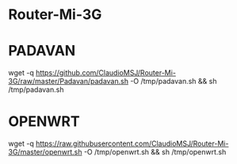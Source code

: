 # Router-Mi-3G

# PADAVAN
wget -q https://github.com/ClaudioMSJ/Router-Mi-3G/raw/master/Padavan/padavan.sh -O /tmp/padavan.sh && sh /tmp/padavan.sh

# OPENWRT
wget -q https://raw.githubusercontent.com/ClaudioMSJ/Router-Mi-3G/master/openwrt.sh -O /tmp/openwrt.sh && sh /tmp/openwrt.sh
